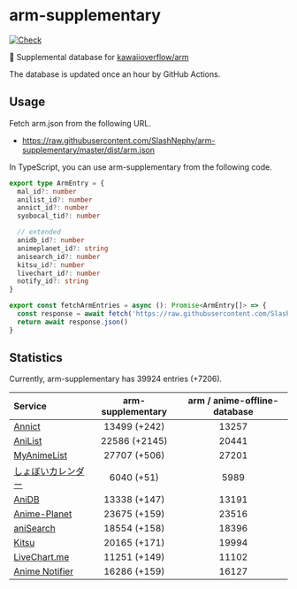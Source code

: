 # arm-supplementary

[![Check](https://github.com/SlashNephy/arm-supplementary/actions/workflows/check-node.yml/badge.svg)](https://github.com/SlashNephy/arm-supplementary/actions/workflows/check-node.yml)

💊 Supplemental database for [kawaiioverflow/arm](https://github.com/kawaiioverflow/arm)

The database is updated once an hour by GitHub Actions.

## Usage

Fetch arm.json from the following URL.

- https://raw.githubusercontent.com/SlashNephy/arm-supplementary/master/dist/arm.json

In TypeScript, you can use arm-supplementary from the following code.

```TypeScript
export type ArmEntry = {
  mal_id?: number
  anilist_id?: number
  annict_id?: number
  syobocal_tid?: number

  // extended
  anidb_id?: number
  animeplanet_id?: string
  anisearch_id?: number
  kitsu_id?: number
  livechart_id?: number
  notify_id?: string
}

export const fetchArmEntries = async (): Promise<ArmEntry[]> => {
  const response = await fetch('https://raw.githubusercontent.com/SlashNephy/arm-supplementary/master/dist/arm.json')
  return await response.json()
}
```

## Statistics

Currently, arm-supplementary has 39924 entries (+7206).

| Service                                     | arm-supplementary | arm / anime-offline-database |
| :------------------------------------------ | :---------------: | :--------------------------: |
| [Annict](https://annict.com)                |   13499 (+242)    |            13257             |
| [AniList](https://anilist.co)               |   22586 (+2145)   |            20441             |
| [MyAnimeList](https://myanimelist.net)      |   27707 (+506)    |            27201             |
| [しょぼいカレンダー](https://cal.syoboi.jp) |    6040 (+51)     |             5989             |
| [AniDB](https://anidb.net)                  |   13338 (+147)    |            13191             |
| [Anime-Planet](https://anime-planet.com)    |   23675 (+159)    |            23516             |
| [aniSearch](https://anisearch.com)          |   18554 (+158)    |            18396             |
| [Kitsu](https://kitsu.io)                   |   20165 (+171)    |            19994             |
| [LiveChart.me](https://livechart.me)        |   11251 (+149)    |            11102             |
| [Anime Notifier](https://notify.moe)        |   16286 (+159)    |            16127             |
